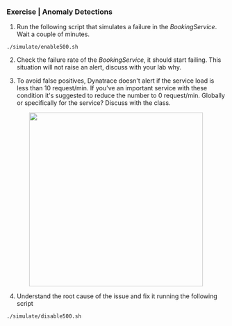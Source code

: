### Exercise | Anomaly Detections
1. Run the following script that simulates a failure in the *BookingService*. Wait a couple of minutes.

`./simulate/enable500.sh`

2. Check the failure rate of the *BookingService*, it should start failing. This situation will not raise an alert, discuss
with your lab why.

3. To avoid false positives, Dynatrace doesn't alert if the service load is less than 10 request/min. If you've an important
service with these condition it's suggested to reduce the number to 0 request/min. Globally or specifically for the service? 
Discuss with the class.

<div align="center">
<img width="400" src="img/6.png">
</div>

4. Understand the root cause of the issue and fix it running the following script

`./simulate/disable500.sh`